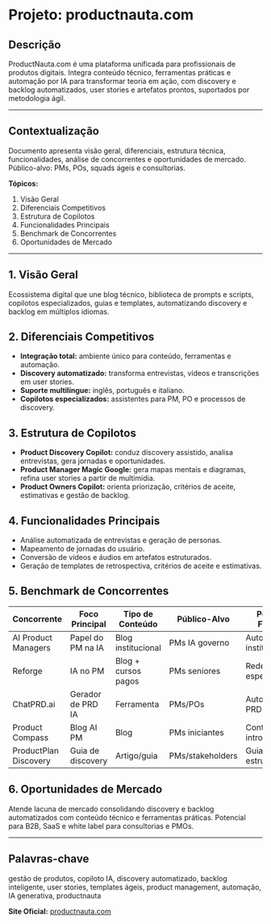 # Projeto: **productnauta.com**

## **Descrição**

ProductNauta.com é uma plataforma unificada para profissionais de produtos digitais. Integra conteúdo técnico, ferramentas práticas e automação por IA para transformar teoria em ação, com discovery e backlog automatizados, user stories e artefatos prontos, suportados por metodologia ágil.

---

## Contextualização

Documento apresenta visão geral, diferenciais, estrutura técnica, funcionalidades, análise de concorrentes e oportunidades de mercado. Público-alvo: PMs, POs, squads ágeis e consultorias.

**Tópicos:**

1. Visão Geral
2. Diferenciais Competitivos
3. Estrutura de Copilotos
4. Funcionalidades Principais
5. Benchmark de Concorrentes
6. Oportunidades de Mercado

---

## 1. Visão Geral

Ecossistema digital que une blog técnico, biblioteca de prompts e scripts, copilotos especializados, guias e templates, automatizando discovery e backlog em múltiplos idiomas.

## 2. Diferenciais Competitivos

- **Integração total:** ambiente único para conteúdo, ferramentas e automação.
- **Discovery automatizado:** transforma entrevistas, vídeos e transcrições em user stories.
- **Suporte multilíngue:** inglês, português e italiano.
- **Copilotos especializados:** assistentes para PM, PO e processos de discovery.

## 3. Estrutura de Copilotos

- **Product Discovery Copilot:** conduz discovery assistido, analisa entrevistas, gera jornadas e oportunidades.
- **Product Manager Magic Google:** gera mapas mentais e diagramas, refina user stories a partir de multimídia.
- **Product Owners Copilot:** orienta priorização, critérios de aceite, estimativas e gestão de backlog.

## 4. Funcionalidades Principais

- Análise automatizada de entrevistas e geração de personas.
- Mapeamento de jornadas do usuário.
- Conversão de vídeos e áudios em artefatos estruturados.
- Geração de templates de retrospectiva, critérios de aceite e estimativas.

## 5. Benchmark de Concorrentes

|Concorrente|Foco Principal|Tipo de Conteúdo|Público-Alvo|Pontos Fortes|Limitações/Oportunidade|
|---|---|---|---|---|---|
|AI Product Managers|Papel do PM na IA|Blog institucional|PMs IA governo|Autoridade institucional|Sem ferramentas práticas|
|Reforge|IA no PM|Blog + cursos pagos|PMs seniores|Rede de especialistas|Conteúdo premium restrito|
|ChatPRD.ai|Gerador de PRD IA|Ferramenta|PMs/POs|Automatiza PRD|Sem discovery assistido|
|Product Compass|Blog AI PM|Blog|PMs iniciantes|Conteúdo introdutório|Sem copilotos ou scripts|
|ProductPlan Discovery|Guia de discovery|Artigo/guia|PMs/stakeholders|Guia estruturado|Não dinâmico, sem IA integrada|

## 6. Oportunidades de Mercado

Atende lacuna de mercado consolidando discovery e backlog automatizados com conteúdo técnico e ferramentas práticas. Potencial para B2B, SaaS e white label para consultorias e PMOs.

---

## Palavras-chave

gestão de produtos, copiloto IA, discovery automatizado, backlog inteligente, user stories, templates ágeis, product management, automação, IA generativa, productnauta

**Site Oficial:** [productnauta.com](https://productnauta.com)